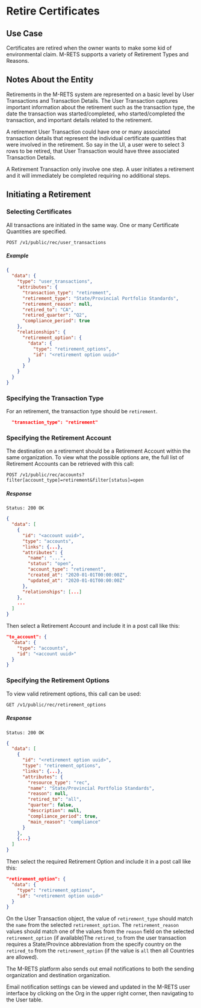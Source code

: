 # Retire Certificates

## Use Case

Certificates are retired when the owner wants to make some kid of environmental claim. M-RETS supports a variety of Retirement Types and Reasons.

## Notes About the Entity

Retirements in the M-RETS system are represented on a basic level by User Transactions and Transaction Details. The User Transaction captures important information about the retirement such as the transaction type, the date the transaction was started/completed, who started/completed the transaction, and important details related to the retirement.

A retirement User Transaction could have one or many associated transaction details that represent the individual certificate quantities that were involved in the retirement. So say in the UI, a user were to select 3 rows to be retired, that User Transaction would have three associated Transaction Details.

A Retirement Transaction only involve one step. A user initiates a retirement and it will immediately be completed requiring no additional steps.


## Initiating a Retirement

### Selecting Certificates

All transactions are initiated in the same way. One or many Certificate Quantities are specified.

    POST /v1/public/rec/user_transactions
##### Example
```json
{
  "data": {
    "type": "user_transactions",
    "attributes": {
      "transaction_type": "retirement",
      "retirement_type": "State/Provincial Portfolio Standards",
      "retirement_reason": null,
      "retired_to": "CA",
      "retired_quarter": "Q2",
      "compliance_period": true
    },
    "relationships": {
      "retirement_option": {
        "data": {
          "type": "retirement_options",
          "id": "<retirement option uuid>"
        }
      }
    }
  }
}
```

### Specifying the Transaction Type

For an retirement, the transaction type should be `retirement`.

```json
  "transaction_type": "retirement"
```

### Specifying the Retirement Account

The destination on a retirement should be a Retirement Account within the same organization. To view what the possible options are, the full list of Retirement Accounts can be retrieved with this call:

    POST /v1/public/rec/accounts?filter[account_type]=retirement&filter[status]=open

##### Response
    Status: 200 OK
```json
{
  "data": [
    {
      "id": "<account uuid>",
      "type": "accounts",
      "links": {...},
      "attributes": {
        "name": "...",
        "status": "open",
        "account_type": "retirement",
        "created_at": "2020-01-01T00:00:00Z",
        "updated_at": "2020-01-01T00:00:00Z"
      },
      "relationships": [...]
    },
    ...
  ]
}
```

Then select a Retirement Account and include it in a post call like this:

```json
"to_account": {
  "data": {
    "type": "accounts",
    "id": "<account uuid>"
  }
}
```

### Specifying the Retirement Options

To view valid retirement options, this call can be used:

    GET /v1/public/rec/retirement_options
##### Response
    Status: 200 OK
```json
{
  "data": [
    {
      "id": "<retirement option uuid>",
      "type": "retirement_options",
      "links": {...},
      "attributes": {
        "resource_type": "rec",
        "name": "State/Provincial Portfolio Standards",
        "reason": null,
        "retired_to": "all",
        "quarter": false,
        "description": null,
        "compliance_period": true,
        "main_reason": "compliance"
      }
    },
    {...}
  ]
}
```

Then select the required Retirement Option and include it in a post call like this:

```json
"retirement_option": {
  "data": {
    "type": "retirement_options",
    "id": "<retirement option uuid>"
  }
}
```

On the User Transaction object, the value of `retirement_type` should match the `name` from the selected `retirement_option`.
The `retirement_reason` values should match one of the values from the `reason` field on the selected `retirement_option` (if available)The `retired_to` from the user transaction requires a State/Province abbreviation from the specify country on the `retired_to` from the `retirement_option` (if the value is `all` then all Countries are allowed).

The M-RETS platform also sends out email notifications to both the sending organization and destination organization.

Email notification settings can be viewed and updated in the M-RETS user interface by clicking on the Org in the upper right corner, then navigating to the User table.
